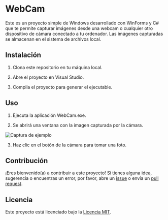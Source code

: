 # WebCam
Este es un proyecto simple de Windows desarrollado con WinForms y C# que te permite capturar imágenes desde una webcam o cualquier otro dispositivo de cámara conectado a tu ordenador. Las imágenes capturadas se almacenan en el sistema de archivos local.

## Instalación

1. Clona este repositorio en tu máquina local.

2. Abre el proyecto en Visual Studio.

3. Compila el proyecto para generar el ejecutable.

## Uso

1. Ejecuta la aplicación WebCam.exe.

2. Se abrirá una ventana con la imagen capturada por la cámara.

![Captura de ejemplo](https://ibb.co/QK3wzFG)

3. Haz clic en el botón de la cámara para tomar una foto.


## Contribución

¡Eres bienvenido(a) a contribuir a este proyecto! Si tienes alguna idea, sugerencia o encuentras un error, por favor, abre un [issue](https://github.com/tu-usuario/nombre-repositorio/issues) o envía un [pull request](https://github.com/tu-usuario/nombre-repositorio/pulls).

## Licencia

Este proyecto está licenciado bajo la [Licencia MIT](LICENSE).
